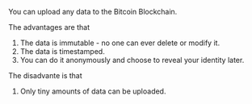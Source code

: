 You can upload any data to the Bitcoin Blockchain.

The advantages are that
1) The data is immutable - no one can ever delete or modify it.
2) The data is timestamped.
3) You can do it anonymously and choose to reveal your identity later.

The disadvante is that
1) Only tiny amounts of data can be uploaded.
